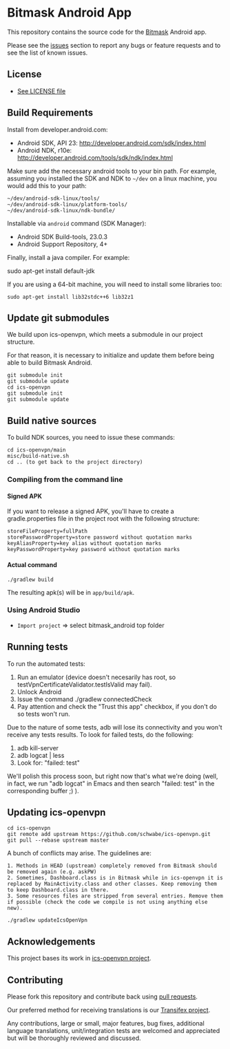 # Bitmask Android App

This repository contains the source code for the [Bitmask](https://bitmask.net/) Android app.

Please see the [issues](https://github.com/leapcode/bitmask_android/issues) section to
report any bugs or feature requests and to see the list of known issues.

## License

* [See LICENSE file](https://github.com/leapcode/bitmask_android/blob/master/LICENSE.txt)

## Build Requirements

Install from developer.android.com:

* Android SDK, API 23: http://developer.android.com/sdk/index.html
* Android NDK, r10e: http://developer.android.com/tools/sdk/ndk/index.html

Make sure add the necessary android tools to your bin path. For example, assuming you installed
the SDK and NDK to `~/dev` on a linux machine, you would add this to your path:

    ~/dev/android-sdk-linux/tools/
    ~/dev/android-sdk-linux/platform-tools/
    ~/dev/android-sdk-linux/ndk-bundle/

Installable via `android` command (SDK Manager):

* Android SDK Build-tools, 23.0.3
* Android Support Repository, 4+

Finally, install a java compiler. For example:

   sudo apt-get install default-jdk

If you are using a 64-bit machine, you will need to install some libraries too:

    sudo apt-get install lib32stdc++6 lib32z1

## Update git submodules

We build upon ics-openvpn, which meets a submodule in our project structure.

For that reason, it is necessary to initialize and update them before being able to build Bitmask Android.

    git submodule init
    git submodule update
    cd ics-openvpn
    git submodule init
    git submodule update

## Build native sources

To build NDK sources, you need to issue these commands:

    cd ics-openvpn/main
    misc/build-native.sh
    cd .. (to get back to the project directory)

### Compiling from the command line

#### Signed APK

If you want to release a signed APK, you'll have to create a gradle.properties file in the project root with the following structure:

    storeFileProperty=fullPath
    storePasswordProperty=store password without quotation marks
    keyAliasProperty=key alias without quotation marks
    keyPasswordProperty=key password without quotation marks

#### Actual command

    ./gradlew build

The resulting apk(s) will be in `app/build/apk`.

### Using Android Studio

* `Import project` => select bitmask_android top folder

## Running tests

To run the automated tests:

   1. Run an emulator (device doesn't necesarily has root, so testVpnCertificateValidator.testIsValid may fail).
   2. Unlock Android
   3. Issue the command ./gradlew connectedCheck
   4. Pay attention and check the "Trust this app" checkbox, if you don't do so tests won't run.

Due to the nature of some tests, adb will lose its connectivity and you won't receive any tests results. To look for failed tests, do the following:

   1. adb kill-server
   2. adb logcat | less
   3. Look for: "failed: test"

We'll polish this process soon, but right now that's what we're doing (well, in fact, we run "adb logcat" in Emacs and then search "failed: test" in the corresponding buffer ;) ).

## Updating ics-openvpn

    cd ics-openvpn
    git remote add upstream https://github.com/schwabe/ics-openvpn.git
    git pull --rebase upstream master

A bunch of conflicts may arise. The guidelines are:

    1. Methods in HEAD (upstream) completely removed from Bitmask should be removed again (e.g. askPW)
    2. Sometimes, Dashboard.class is in Bitmask while in ics-openvpn it is replaced by MainActivity.class and other classes. Keep removing them to keep Dashboard.class in there.
    3. Some resources files are stripped from several entries. Remove them if possible (check the code we compile is not using anything else new).

    ./gradlew updateIcsOpenVpn

## Acknowledgements

This project bases its work in [ics-openvpn project](https://code.google.com/p/ics-openvpn/).

## Contributing

Please fork this repository and contribute back using
[pull requests](https://github.com/leapcode/leap_android/pulls).

Our preferred method for receiving translations is our [Transifex project](https://www.transifex.com/projects/p/bitmask-android).

Any contributions, large or small, major features, bug fixes, additional
language translations, unit/integration tests are welcomed and appreciated
but will be thoroughly reviewed and discussed.
